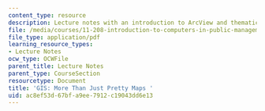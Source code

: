```yaml
---
content_type: resource
description: Lecture notes with an introduction to ArcView and thematic mapping.
file: /media/courses/11-208-introduction-to-computers-in-public-management-ii-january-iap-2002/ac8ef53d67bfa9ee7912c19043dd6e13_lect12.pdf
file_type: application/pdf
learning_resource_types:
- Lecture Notes
ocw_type: OCWFile
parent_title: Lecture Notes
parent_type: CourseSection
resourcetype: Document
title: 'GIS: More Than Just Pretty Maps '
uid: ac8ef53d-67bf-a9ee-7912-c19043dd6e13
---
```

